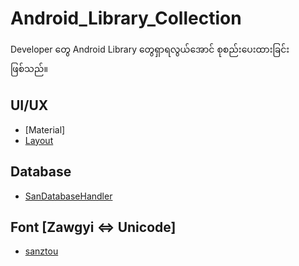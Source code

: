 # Android_Library_Collection
Developer တွေ Android Library တွေရှာရလွယ်အောင် စုစည်းပေးထားခြင်းဖြစ်သည်။

## UI/UX
- [Material]
- [Layout](/)

## Database
- [SanDatabaseHandler](pages/sandb.md)

## Font [Zawgyi <=> Unicode]
- [sanztou](pages/sanZU.md)
